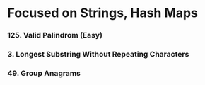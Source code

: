 # Focused on Strings, Hash Maps

### 125. Valid Palindrom (Easy)
### 3. Longest Substring Without Repeating Characters
### 49. Group Anagrams
